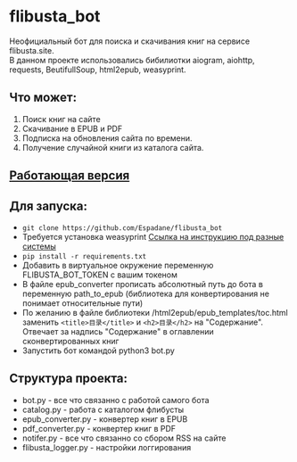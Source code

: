 # flibusta_bot
Неофициальный бот для поиска и скачивания книг на сервисе flibusta.site.  
В данном проекте использовались бибилиотки aiogram, aiohttp, requests, BeutifullSoup, html2epub, weasyprint.  
## Что может:
1. Поиск книг на сайте
2. Скачивание в EPUB и PDF 
3. Подписка на обновления сайта по времени.
4. Получение случайной книги из каталога сайта.  
## [Работающая версия](https://t.me/book_brotherhood_bot)  
## Для запуска:
- ```git clone https://github.com/Espadane/flibusta_bot```
- Требуется установка weasyprint [Ссылка на инструкцию под разные системы](https://doc.courtbouillon.org/weasyprint/stable/first_steps.html#installation)
- ```pip install -r requirements.txt```
- Добавить в виртуальное окружение переменную FLIBUSTA_BOT_TOKEN с вашим токеном
- В файле epub_converter прописать абсолютный путь до бота в переменную path_to_epub (библиотека для конвертирования не понимает относительные пути)
- По желанию в файле библиотеки /html2epub/epub_templates/toc.html заменить ```<title>目录</title>``` и  ```<h2>目录</h2>``` на "Содержание". Отвечает за надпись "Содержание" в оглавлении сконвертированных книг
- Запустить бот командой python3 bot.py

## Структура проекта:
- bot.py - все что связанно с работой самого бота
- catalog.py - работа с каталогом флибусты
- epub_converter.py - конвертер книг в EPUB
- pdf_converter.py - конвертер книг в PDF
- notifer.py - все что связанно со сбором RSS на сайте 
- flibusta_logger.py - настройки логгирования

